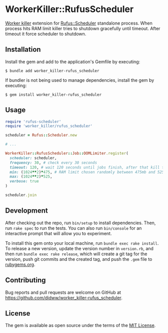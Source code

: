 # WorkerKiller::RufusScheduler

[Worker killer](https://github.com/RND-SOFT/worker_killer) extension for [Rufus::Scheduler](https://github.com/jmettraux/rufus-scheduler) standalone process.
When process hits RAM limit killer tries to shutdown gracefully until timeout.
After timeout it force scheduler to shutdown.

## Installation

Install the gem and add to the application's Gemfile by executing:

    $ bundle add worker_killer-rufus_scheduler

If bundler is not being used to manage dependencies, install the gem by executing:

    $ gem install worker_killer-rufus_scheduler

## Usage

```ruby
require 'rufus-scheduler'
require 'worker_killer/rufus_scheduler'

scheduler = Rufus::Scheduler.new

# ...

WorkerKiller::RufusScheduler::Job::OOMLimiter.register(
  scheduler: scheduler,
  frequency: 30, # check every 30 seconds
  timeout: 120, # wait 120 seconds until jobs finish, after that kill them
  min: (1024**2)*475, # RAM limit chosen randomly between 475mb and 525mb
  max: (1024**2)*525,
  verbose: true
)

scheduler.join
```

## Development

After checking out the repo, run `bin/setup` to install dependencies. Then, run `rake spec` to run the tests. You can also run `bin/console` for an interactive prompt that will allow you to experiment.

To install this gem onto your local machine, run `bundle exec rake install`. To release a new version, update the version number in `version.rb`, and then run `bundle exec rake release`, which will create a git tag for the version, push git commits and the created tag, and push the `.gem` file to [rubygems.org](https://rubygems.org).

## Contributing

Bug reports and pull requests are welcome on GitHub at https://github.com/didww/worker_killer-rufus_scheduler.

## License

The gem is available as open source under the terms of the [MIT License](https://opensource.org/licenses/MIT).
